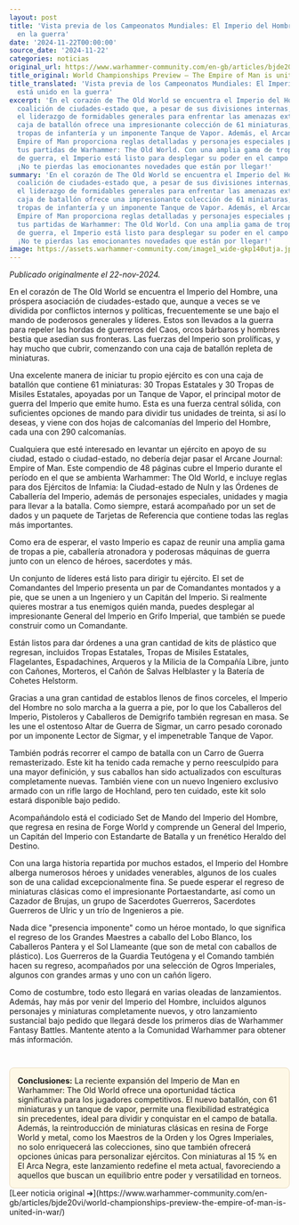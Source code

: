 ```yaml
---
layout: post
title: 'Vista previa de los Campeonatos Mundiales: El Imperio del Hombre está unido
  en la guerra'
date: '2024-11-22T00:00:00'
source_date: '2024-11-22'
categories: noticias
original_url: https://www.warhammer-community.com/en-gb/articles/bjde20vi/world-championships-preview-the-empire-of-man-is-united-in-war/
title_original: World Championships Preview – The Empire of Man is united in war
title_translated: 'Vista previa de los Campeonatos Mundiales: El Imperio del Hombre
  está unido en la guerra'
excerpt: 'En el corazón de The Old World se encuentra el Imperio del Hombre, una poderosa
  coalición de ciudades-estado que, a pesar de sus divisiones internas, se une bajo
  el liderazgo de formidables generales para enfrentar las amenazas externas. La nueva
  caja de batallón ofrece una impresionante colección de 61 miniaturas, incluyendo
  tropas de infantería y un imponente Tanque de Vapor. Además, el Arcane Journal:
  Empire of Man proporciona reglas detalladas y personajes especiales para enriquecer
  tus partidas de Warhammer: The Old World. Con una amplia gama de tropas y máquinas
  de guerra, el Imperio está listo para desplegar su poder en el campo de batalla.
  ¡No te pierdas las emocionantes novedades que están por llegar!'
summary: 'En el corazón de The Old World se encuentra el Imperio del Hombre, una poderosa
  coalición de ciudades-estado que, a pesar de sus divisiones internas, se une bajo
  el liderazgo de formidables generales para enfrentar las amenazas externas. La nueva
  caja de batallón ofrece una impresionante colección de 61 miniaturas, incluyendo
  tropas de infantería y un imponente Tanque de Vapor. Además, el Arcane Journal:
  Empire of Man proporciona reglas detalladas y personajes especiales para enriquecer
  tus partidas de Warhammer: The Old World. Con una amplia gama de tropas y máquinas
  de guerra, el Imperio está listo para desplegar su poder en el campo de batalla.
  ¡No te pierdas las emocionantes novedades que están por llegar!'
image: https://assets.warhammer-community.com/image1_wide-gkp140utja.jpg
---
```


*Publicado originalmente el 22-nov-2024.*


En el corazón de The Old World se encuentra el Imperio del Hombre, una próspera asociación de ciudades-estado que, aunque a veces se ve dividida por conflictos internos y políticas, frecuentemente se une bajo el mando de poderosos generales y líderes. Estos son llevados a la guerra para repeler las hordas de guerreros del Caos, orcos bárbaros y hombres bestia que asedian sus fronteras. Las fuerzas del Imperio son prolíficas, y hay mucho que cubrir, comenzando con una caja de batallón repleta de miniaturas.

Una excelente manera de iniciar tu propio ejército es con una caja de batallón que contiene 61 miniaturas: 30 Tropas Estatales y 30 Tropas de Misiles Estatales, apoyadas por un Tanque de Vapor, el principal motor de guerra del Imperio que emite humo. Esta es una fuerza central sólida, con suficientes opciones de mando para dividir tus unidades de treinta, si así lo deseas, y viene con dos hojas de calcomanías del Imperio del Hombre, cada una con 290 calcomanías.

Cualquiera que esté interesado en levantar un ejército en apoyo de su ciudad, estado o ciudad-estado, no debería dejar pasar el Arcane Journal: Empire of Man. Este compendio de 48 páginas cubre el Imperio durante el período en el que se ambienta Warhammer: The Old World, e incluye reglas para dos Ejércitos de Infamia: la Ciudad-estado de Nuln y las Órdenes de Caballería del Imperio, además de personajes especiales, unidades y magia para llevar a la batalla. Como siempre, estará acompañado por un set de dados y un paquete de Tarjetas de Referencia que contiene todas las reglas más importantes.

Como era de esperar, el vasto Imperio es capaz de reunir una amplia gama de tropas a pie, caballería atronadora y poderosas máquinas de guerra junto con un elenco de héroes, sacerdotes y más.

Un conjunto de líderes está listo para dirigir tu ejército. El set de Comandantes del Imperio presenta un par de Comandantes montados y a pie, que se unen a un Ingeniero y un Capitán del Imperio. Si realmente quieres mostrar a tus enemigos quién manda, puedes desplegar al impresionante General del Imperio en Grifo Imperial, que también se puede construir como un Comandante.

Están listos para dar órdenes a una gran cantidad de kits de plástico que regresan, incluidos Tropas Estatales, Tropas de Misiles Estatales, Flagelantes, Espadachines, Arqueros y la Milicia de la Compañía Libre, junto con Cañones, Morteros, el Cañón de Salvas Helblaster y la Batería de Cohetes Helstorm.

Gracias a una gran cantidad de establos llenos de finos corceles, el Imperio del Hombre no solo marcha a la guerra a pie, por lo que los Caballeros del Imperio, Pistoleros y Caballeros de Demigrifo también regresan en masa. Se les une el ostentoso Altar de Guerra de Sigmar, un carro pesado coronado por un imponente Lector de Sigmar, y el impenetrable Tanque de Vapor.

También podrás recorrer el campo de batalla con un Carro de Guerra remasterizado. Este kit ha tenido cada remache y perno reesculpido para una mayor definición, y sus caballos han sido actualizados con esculturas completamente nuevas. También viene con un nuevo Ingeniero exclusivo armado con un rifle largo de Hochland, pero ten cuidado, este kit solo estará disponible bajo pedido.

Acompañándolo está el codiciado Set de Mando del Imperio del Hombre, que regresa en resina de Forge World y comprende un General del Imperio, un Capitán del Imperio con Estandarte de Batalla y un frenético Heraldo del Destino.

Con una larga historia repartida por muchos estados, el Imperio del Hombre alberga numerosos héroes y unidades venerables, algunos de los cuales son de una calidad excepcionalmente fina. Se puede esperar el regreso de miniaturas clásicas como el impresionante Portaestandarte, así como un Cazador de Brujas, un grupo de Sacerdotes Guerreros, Sacerdotes Guerreros de Ulric y un trío de Ingenieros a pie.

Nada dice "presencia imponente" como un héroe montado, lo que significa el regreso de los Grandes Maestres a caballo del Lobo Blanco, los Caballeros Pantera y el Sol Llameante (que son de metal con caballos de plástico). Los Guerreros de la Guardia Teutógena y el Comando también hacen su regreso, acompañados por una selección de Ogros Imperiales, algunos con grandes armas y uno con un cañón ligero.

Como de costumbre, todo esto llegará en varias oleadas de lanzamientos. Además, hay más por venir del Imperio del Hombre, incluidos algunos personajes y miniaturas completamente nuevos, y otro lanzamiento sustancial bajo pedido que llegará desde los primeros días de Warhammer Fantasy Battles. Mantente atento a la Comunidad Warhammer para obtener más información.

<div style="margin-top:3em;padding:1em;background:#fef8e6;border:1px solid #eadbbd;border-radius:8px;">
<strong>Conclusiones:</strong> La reciente expansión del Imperio de Man en Warhammer: The Old World ofrece una oportunidad táctica significativa para los jugadores competitivos. El nuevo batallón, con 61 miniaturas y un tanque de vapor, permite una flexibilidad estratégica sin precedentes, ideal para dividir y conquistar en el campo de batalla. Además, la reintroducción de miniaturas clásicas en resina de Forge World y metal, como los Maestros de la Orden y los Ogres Imperiales, no solo enriquecerá las colecciones, sino que también ofrecerá opciones únicas para personalizar ejércitos. Con miniaturas al 15 % en El Arca Negra, este lanzamiento redefine el meta actual, favoreciendo a aquellos que buscan un equilibrio entre poder y versatilidad en torneos.
</div>
[Leer noticia original ➜](https://www.warhammer-community.com/en-gb/articles/bjde20vi/world-championships-preview-the-empire-of-man-is-united-in-war/)